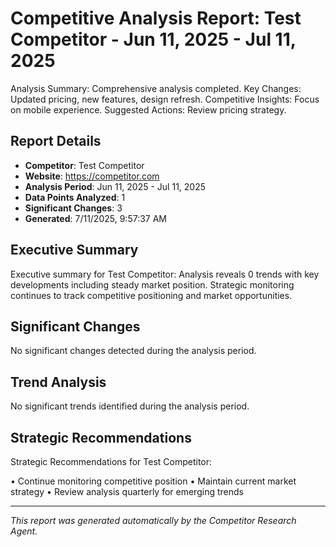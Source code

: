 # Competitive Analysis Report: Test Competitor - Jun 11, 2025 - Jul 11, 2025

Analysis Summary: Comprehensive analysis completed.
Key Changes: Updated pricing, new features, design refresh.
Competitive Insights: Focus on mobile experience.
Suggested Actions: Review pricing strategy.

## Report Details

- **Competitor**: Test Competitor
- **Website**: https://competitor.com
- **Analysis Period**: Jun 11, 2025 - Jul 11, 2025
- **Data Points Analyzed**: 1
- **Significant Changes**: 3
- **Generated**: 7/11/2025, 9:57:37 AM

## Executive Summary

Executive summary for Test Competitor: Analysis reveals 0 trends with key developments including steady market position. Strategic monitoring continues to track competitive positioning and market opportunities.

## Significant Changes

No significant changes detected during the analysis period.

## Trend Analysis

No significant trends identified during the analysis period.

## Strategic Recommendations

Strategic Recommendations for Test Competitor:

• Continue monitoring competitive position
• Maintain current market strategy
• Review analysis quarterly for emerging trends

---

*This report was generated automatically by the Competitor Research Agent.*
